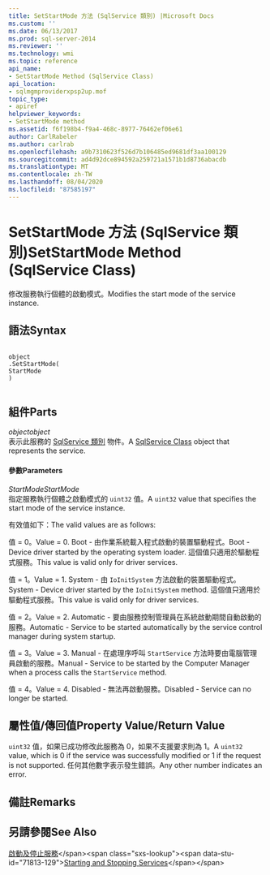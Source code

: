 ```yaml
---
title: SetStartMode 方法 (SqlService 類別) |Microsoft Docs
ms.custom: ''
ms.date: 06/13/2017
ms.prod: sql-server-2014
ms.reviewer: ''
ms.technology: wmi
ms.topic: reference
api_name:
- SetStartMode Method (SqlService Class)
api_location:
- sqlmgmproviderxpsp2up.mof
topic_type:
- apiref
helpviewer_keywords:
- SetStartMode method
ms.assetid: f6f198b4-f9a4-468c-8977-76462ef06e61
author: CarlRabeler
ms.author: carlrab
ms.openlocfilehash: a9b7310623f526d7b106485ed9681df3aa100129
ms.sourcegitcommit: ad4d92dce894592a259721a1571b1d8736abacdb
ms.translationtype: MT
ms.contentlocale: zh-TW
ms.lasthandoff: 08/04/2020
ms.locfileid: "87585197"
---
```

# <a name="setstartmode-method-sqlservice-class"></a><span data-ttu-id="71813-102">SetStartMode 方法 (SqlService 類別)</span><span class="sxs-lookup"><span data-stu-id="71813-102">SetStartMode Method (SqlService Class)</span></span>
  <span data-ttu-id="71813-103">修改服務執行個體的啟動模式。</span><span class="sxs-lookup"><span data-stu-id="71813-103">Modifies the start mode of the service instance.</span></span>  
  
## <a name="syntax"></a><span data-ttu-id="71813-104">語法</span><span class="sxs-lookup"><span data-stu-id="71813-104">Syntax</span></span>  
  
```  
  
object  
.SetStartMode(  
StartMode  
)  
  
```  
  
## <a name="parts"></a><span data-ttu-id="71813-105">組件</span><span class="sxs-lookup"><span data-stu-id="71813-105">Parts</span></span>  
 <span data-ttu-id="71813-106">*object*</span><span class="sxs-lookup"><span data-stu-id="71813-106">*object*</span></span>  
 <span data-ttu-id="71813-107">表示此服務的 [SqlService 類別](sqlservice-class.md) 物件。</span><span class="sxs-lookup"><span data-stu-id="71813-107">A [SqlService Class](sqlservice-class.md) object that represents the service.</span></span>  
  
#### <a name="parameters"></a><span data-ttu-id="71813-108">參數</span><span class="sxs-lookup"><span data-stu-id="71813-108">Parameters</span></span>  
 <span data-ttu-id="71813-109">*StartMode*</span><span class="sxs-lookup"><span data-stu-id="71813-109">*StartMode*</span></span>  
 <span data-ttu-id="71813-110">指定服務執行個體之啟動模式的 `uint32` 值。</span><span class="sxs-lookup"><span data-stu-id="71813-110">A `uint32` value that specifies the start mode of the service instance.</span></span>  
  
 <span data-ttu-id="71813-111">有效值如下：</span><span class="sxs-lookup"><span data-stu-id="71813-111">The valid values are as follows:</span></span>  
  
 <span data-ttu-id="71813-112">值 = 0。</span><span class="sxs-lookup"><span data-stu-id="71813-112">Value = 0.</span></span> <span data-ttu-id="71813-113">Boot - 由作業系統載入程式啟動的裝置驅動程式。</span><span class="sxs-lookup"><span data-stu-id="71813-113">Boot - Device driver started by the operating system loader.</span></span> <span data-ttu-id="71813-114">這個值只適用於驅動程式服務。</span><span class="sxs-lookup"><span data-stu-id="71813-114">This value is valid only for driver services.</span></span>  
  
 <span data-ttu-id="71813-115">值 = 1。</span><span class="sxs-lookup"><span data-stu-id="71813-115">Value = 1.</span></span> <span data-ttu-id="71813-116">System - 由 `IoInitSystem` 方法啟動的裝置驅動程式。</span><span class="sxs-lookup"><span data-stu-id="71813-116">System - Device driver started by the `IoInitSystem` method.</span></span> <span data-ttu-id="71813-117">這個值只適用於驅動程式服務。</span><span class="sxs-lookup"><span data-stu-id="71813-117">This value is valid only for driver services.</span></span>  
  
 <span data-ttu-id="71813-118">值 = 2。</span><span class="sxs-lookup"><span data-stu-id="71813-118">Value = 2.</span></span> <span data-ttu-id="71813-119">Automatic - 要由服務控制管理員在系統啟動期間自動啟動的服務。</span><span class="sxs-lookup"><span data-stu-id="71813-119">Automatic - Service to be started automatically by the service control manager during system startup.</span></span>  
  
 <span data-ttu-id="71813-120">值 = 3。</span><span class="sxs-lookup"><span data-stu-id="71813-120">Value = 3.</span></span> <span data-ttu-id="71813-121">Manual - 在處理序呼叫 `StartService` 方法時要由電腦管理員啟動的服務。</span><span class="sxs-lookup"><span data-stu-id="71813-121">Manual - Service to be started by the Computer Manager when a process calls the `StartService` method.</span></span>  
  
 <span data-ttu-id="71813-122">值 = 4。</span><span class="sxs-lookup"><span data-stu-id="71813-122">Value = 4.</span></span> <span data-ttu-id="71813-123">Disabled - 無法再啟動服務。</span><span class="sxs-lookup"><span data-stu-id="71813-123">Disabled - Service can no longer be started.</span></span>  
  
## <a name="property-valuereturn-value"></a><span data-ttu-id="71813-124">屬性值/傳回值</span><span class="sxs-lookup"><span data-stu-id="71813-124">Property Value/Return Value</span></span>  
 <span data-ttu-id="71813-125">`uint32` 值，如果已成功修改此服務為 0，如果不支援要求則為 1。</span><span class="sxs-lookup"><span data-stu-id="71813-125">A `uint32` value, which is 0 if the service was successfully modified or 1 if the request is not supported.</span></span> <span data-ttu-id="71813-126">任何其他數字表示發生錯誤。</span><span class="sxs-lookup"><span data-stu-id="71813-126">Any other number indicates an error.</span></span>  
  
## <a name="remarks"></a><span data-ttu-id="71813-127">備註</span><span class="sxs-lookup"><span data-stu-id="71813-127">Remarks</span></span>  
  
## <a name="see-also"></a><span data-ttu-id="71813-128">另請參閱</span><span class="sxs-lookup"><span data-stu-id="71813-128">See Also</span></span>  
 <span data-ttu-id="71813-129">[啟動及停止服務](https://technet.microsoft.com/library/ms174886\(v=sql.105\).aspx)</span><span class="sxs-lookup"><span data-stu-id="71813-129">[Starting and Stopping Services](https://technet.microsoft.com/library/ms174886\(v=sql.105\).aspx)</span></span>  
  
  
